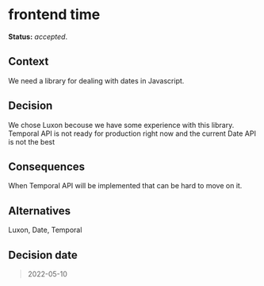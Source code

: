 # frontend time

**Status:** _accepted_.

## Context

We need a library for dealing with dates in Javascript.

## Decision

We chose Luxon becouse we have some experience with this library. Temporal API is not ready for production right now and the current Date API is not the best

## Consequences

When Temporal API will be implemented that can be hard to move on it.

## Alternatives

Luxon, Date, Temporal

## Decision date

> 2022-05-10
